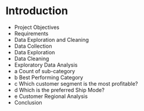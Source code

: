 # Introduction
- Project Objectives
- Requirements
- Data Exploration and Cleaning
- Data Collection
- Data Exploration
- Data Cleaning
- Exploratory Data Analysis
- a Count of sub-category
- b Best Performing Category
- c Which customer segment is the most profitable?
- d Which is the preferred Ship Mode?
- e Customer Regional Analysis
- Conclusion
